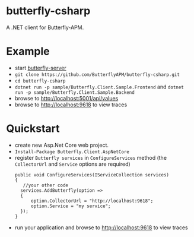 # butterfly-csharp

A .NET client for Butterfly-APM.  

# Example
* start [butterfly-server](https://github.com/ButterflyAPM/butterfly)
* `git clone https://github.com/ButterflyAPM/butterfly-csharp.git`
* `cd butterfly-csharp`
* `dotnet run -p sample/Butterfly.Client.Sample.Frontend` and `dotnet run -p sample/Butterfly.Client.Sample.Backend`
* browse to [http://localhost:5001/api/values](http://localhost:5001/api/values)
* browse to [http://localhost:9618](http://localhost:9618) to view traces

# Quickstart
* create new Asp.Net Core web project.
* `Install-Package Butterfly.Client.AspNetCore`
* register `Butterfly services`  in `ConfigureServices` method (the `CollectorUrl` and `Service` options are required)
  ```
  public void ConfigureServices(IServiceCollection services)
  {
     //your other code 
    services.AddButterfly(option =>
    {
        option.CollectorUrl = "http://localhost:9618";
        option.Service = "my service";
    });
  }
  ```
* run your application and browse to [http://localhost:9618](http://localhost:9618) to view traces
